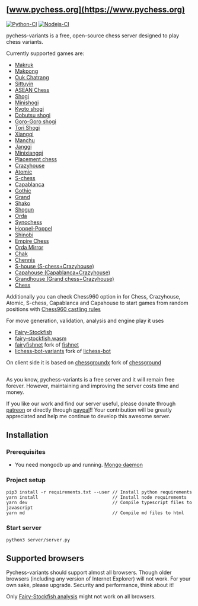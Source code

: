 ## [www.pychess.org](https://www.pychess.org)

[![Python-CI](https://github.com/gbtami/pychess-variants/actions/workflows/ci.yml/badge.svg)](https://github.com/gbtami/pychess-variants/actions/workflows/ci.yml)
[![Nodejs-CI](https://github.com/gbtami/pychess-variants/actions/workflows/nodejs.yml/badge.svg)](https://github.com/gbtami/pychess-variants/actions/workflows/nodejs.yml)

pychess-variants is a free, open-source chess server designed to play chess variants.

Currently supported games are:

- [Makruk](https://www.pychess.org/variants/makruk)
- [Makpong](https://www.pychess.org/variants/makpong)
- [Ouk Chatrang](https://www.pychess.org/variants/cambodian)
- [Sittuyin](https://www.pychess.org/variants/sittuyin)
- [ASEAN Chess](https://www.pychess.org/variants/asean)
- [Shogi](https://www.pychess.org/variants/shogi)
- [Minishogi](https://www.pychess.org/variants/minishogi)
- [Kyoto shogi](https://www.pychess.org/variants/kyotoshogi)
- [Dobutsu shogi](https://www.pychess.org/variants/dobutsu)
- [Goro-Goro shogi](https://www.pychess.org/variants/gorogoro)
- [Tori Shogi](https://www.pychess.org/variants/torishogi)
- [Xiangqi](https://www.pychess.org/variants/xiangqi)
- [Manchu](https://www.pychess.org/variants/manchu)
- [Janggi](https://www.pychess.org/variants/janggi)
- [Minixiangqi](https://www.pychess.org/variants/minixiangqi)
- [Placement chess](https://www.pychess.org/variants/placement)
- [Crazyhouse](https://www.pychess.org/variants/crazyhouse)
- [Atomic](https://www.pychess.org/variants/atomic)
- [S-chess](https://www.pychess.org/variants/seirawan)
- [Capablanca](https://www.pychess.org/variants/capablanca)
- [Gothic](https://www.pychess.org/variants/gothic)
- [Grand](https://www.pychess.org/variants/grand)
- [Shako](https://www.pychess.org/variants/shako)
- [Shogun](https://www.pychess.org/variants/shogun)
- [Orda](https://www.pychess.org/variants/orda)
- [Synochess](https://www.pychess.org/variants/synochess)
- [Hoppel-Poppel](https://www.pychess.org/variants/hoppelpoppel)
- [Shinobi](https://www.pychess.org/variants/shinobi)
- [Empire Chess](https://www.pychess.org/variants/empire)
- [Orda Mirror](https://www.pychess.org/variants/ordamirror)
- [Chak](https://www.pychess.org/variants/chak)
- [Chennis](https://www.pychess.org/variants/chennis)
- [S-house (S-chess+Crazyhouse)](https://www.pychess.org/variants/shouse)
- [Capahouse (Capablanca+Crazyhouse)](https://www.pychess.org/variants/capahouse)
- [Grandhouse (Grand chess+Crazyhouse)](https://www.pychess.org/variants/grandhouse)
- [Chess](https://www.pychess.org/variants/chess)

Additionally you can check Chess960 option in for Chess, Crazyhouse, Atomic, S-chess, Capablanca and Capahouse to start games from random positions with 
[Chess960 castling rules](https://en.wikipedia.org/wiki/Fischer_random_chess#Castling_rules)

For move generation, validation, analysis and engine play it uses
- [Fairy-Stockfish](https://github.com/ianfab/Fairy-Stockfish)
- [fairy-stockfish.wasm](https://github.com/ianfab/fairy-stockfish.wasm)
- [fairyfishnet](https://github.com/gbtami/fairyfishnet) fork of [fishnet](https://github.com/lichess-org/fishnet)
- [lichess-bot-variants](https://github.com/gbtami/lichess-bot-variants) fork of [lichess-bot](https://github.com/ShailChoksi/lichess-bot)

On client side it is based on
[chessgroundx](https://github.com/gbtami/chessgroundx) fork of [chessground](https://github.com/lichess-org/chessground)

##

As you know, pychess-variants is a free server and it will remain free forever. However, maintaining and improving the server costs time and money.

If you like our work and find our server useful, please donate through [patreon](https://www.patreon.com/pychess) or directly through [paypal](https://www.paypal.me/gbtami)!!
Your contribution will be greatly appreciated and help me continue to develop this awesome server.

## Installation

### Prerequisites
* You need mongodb up and running. [Mongo daemon](https://www.mongodb.com/docs/manual/installation/)


### Project setup
```
pip3 install -r requirements.txt --user // Install python requirements
yarn install                            // Install node requirements
yarn dev                                // Compile typescript files to javascript
yarn md                                 // Compile md files to html
```

### Start server
```
python3 server/server.py
```

## Supported browsers

Pychess-variants should support almost all browsers. Though older browsers (including any version of Internet Explorer) will not work. For your own sake, please upgrade. Security and performance, think about it!

Only [Fairy-Stockfish analysis](https://www.pychess.org/analysis/chess) might not work on all browsers.
